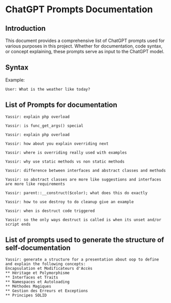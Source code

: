 # ChatGPT Prompts Documentation

## Introduction

This document provides a comprehensive list of ChatGPT prompts used for various purposes in this project. Whether for documentation, code syntax, or concept explaining, these prompts serve as input to the ChatGPT model.

## Syntax
Example:
```plaintext
User: What is the weather like today?
```

## List of Prompts for documentation

```plaintext
Yassir: explain php overload
```
```plaintext
Yassir: is func_get_args() special
```
```plaintext
Yassir: explain php overload
```
```plaintext
Yassir: how about you explain overriding next
```
```plaintext
Yassir: where is overriding really used with examples
```
```plaintext
Yassir: why use static methods vs non static methods
```
```plaintext
Yassir: difference between interfaces and abstract classes and methods
```
```plaintext
Yassir: so abstract classes are more like suggestions and interfaces are more like requirements
```
```plaintext
Yassir: parent::__construct($color); what does this do exactly
```
```plaintext
Yassir: how to use destroy to do cleanup give an example
```
```plaintext
Yassir: when is destruct code triggered
```
```plaintext
Yassir: so the only ways destruct is called is when its unset and/or script ends
```

## List of prompts used to generate the structure of self-documentation

```plaintext
Yassir: generate a structure for a presentation about oop to define and explain the following concepts:
Encapsulation et Modificateurs d'Accès
** Héritage et Polymorphisme
** Interfaces et Traits
** Namespaces et Autoloading
** Méthodes Magiques
** Gestion des Erreurs et Exceptions
** Principes SOLID
```